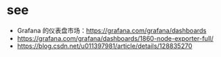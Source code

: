 # see

- Grafana 的仪表盘市场：https://grafana.com/grafana/dashboards
- https://grafana.com/grafana/dashboards/1860-node-exporter-full/
- https://blog.csdn.net/u011397981/article/details/128835270
